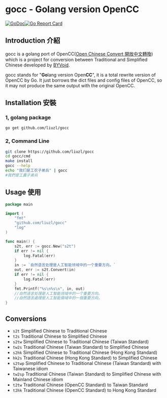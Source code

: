 # gocc - Golang version OpenCC
[![GoDoc](https://godoc.org/github.com/liuzl/gocc?status.svg)](https://godoc.org/github.com/liuzl/gocc)[![Go Report Card](https://goreportcard.com/badge/github.com/liuzl/gocc)](https://goreportcard.com/report/github.com/liuzl/gocc)
## Introduction 介紹
gocc is a golang port of OpenCC([Open Chinese Convert 開放中文轉換](https://github.com/BYVoid/OpenCC/)) which is a project for conversion between Traditional and Simplified Chinese developed by [BYVoid](https://www.byvoid.com/).

gocc stands for "**Go**lang version Open**CC**", it is a total rewrite version of OpenCC by Go. It just borrows the dict files and config files of OpenCC, so it may not produce the same output with the original OpenCC.

## Installation 安裝
### 1, golang package
```sh
go get github.com/liuzl/gocc
```
### 2, Command Line
```sh
git clone https://github.com/liuzl/gocc
cd gocc/cmd
make install
gocc --help
echo "我们是工农子弟兵" | gocc
#我們是工農子弟兵
```

## Usage 使用
```go
package main

import (
    "fmt"
    "github.com/liuzl/gocc"
    "log"
)

func main() {
    s2t, err := gocc.New("s2t")
    if err != nil {
        log.Fatal(err)
    }
    in := `自然语言处理是人工智能领域中的一个重要方向。`
    out, err := s2t.Convert(in)
    if err != nil {
        log.Fatal(err)
    }
    fmt.Printf("%s\n%s\n", in, out)
    //自然语言处理是人工智能领域中的一个重要方向。
    //自然語言處理是人工智能領域中的一個重要方向。
}
```
## Conversions
* `s2t` Simplified Chinese to Traditional Chinese
* `t2s` Traditional Chinese to Simplified Chinese
* `s2tw` Simplified Chinese to Traditional Chinese (Taiwan Standard)
* `tw2s` Traditional Chinese (Taiwan Standard) to Simplified Chinese
* `s2hk` Simplified Chinese to Traditional Chinese (Hong Kong Standard)
* `hk2s` Traditional Chinese (Hong Kong Standard) to Simplified Chinese
* `s2twp` Simplified Chinese to Traditional Chinese (Taiwan Standard) with Taiwanese idiom
* `tw2sp` Traditional Chinese (Taiwan Standard) to Simplified Chinese with Mainland Chinese idiom
* `t2tw` Traditional Chinese (OpenCC Standard) to Taiwan Standard
* `t2hk` Traditional Chinese (OpenCC Standard) to Hong Kong Standard
